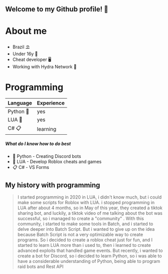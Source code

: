 ## Welcome to my Github profile! 👋

# About me

* Brazil ⛱️
* Under 16y 🏫
* Cheat developer 🖥️
* Working with Hydra Network 🐉

# Programming

| Language | Experience |
|-----------|---------|
| Python 🐍 | yes     |
| LUA 🌙    | yes     |
| C# 📋     | learning      |

##### What do I know how to do best

* 🐍 Python - Creating Discord bots
* 🌙 LUA - Develop Roblox cheats and games
* 📋 C# - VS Forms

## My history with programming

>I started programming in 2020 in LUA, i didn't know much, but i could make some scripts for Roblox with LUA. i stopped programming in LUA after about 4 months, so in May of this year, they created a tiktok sharing bot, and luckily, a tiktok video of me talking about the bot was successful, so i managed to create a "community" . With this community, i started to make some tools in Batch, and i started to delve deeper into Batch Script. But i wanted to give up on the idea because Batch Script is not a very optimizable way to create programs. So i decided to create a roblox cheat just for fun, and I started to learn LUA more than i used to, then i learned to create advanced exploits that handled game events. But recently, i wanted to create a bot for Discord, so i decided to learn Python, so i was able to have a considerable understanding of Python, being able to program raid bots and Rest API


